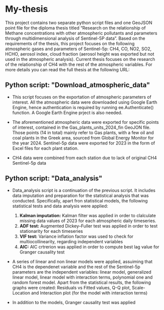 # My-thesis

This project contains two separate python script files and one GeoJSON point file for the diploma thesis titled  “Research on the relationship of Methane concentrations with other atmospheric pollutants and parameters through multidimensional analysis of Sentinel-5P data”. Based on the requirements of the thesis, this project focuses on the following atmospheric gases and parameters of Sentinel-5p: CH4, CO, NO2, SO2, HCHO, aerosol index, cloud fraction (aerosol height was exported but not used in the atmospheric analysis). Current thesis focuses on the research of the relationship of CH4 with the rest of the atmospheric variables. For more details you can read the full thesis at the following URL:

## Python script: "Download_atmospheric_data"
- This script focuses on the exportation of atmospheric parameters of interest. All the atmospheric data were downloaded using Google Earth Engine, hence authentication is required by running ee.Authenticate() function. A Google Earth Engine prject is also needed.
  
- The aforementioned atmospheric data were exported for specific points of interest, contained in the Gas_plants_units_2024_fin GeoJON file. Those points (14 in total) mainly refer to Gas plants, with a few oil and coal plants in the Greek area, sourced from Global Energy Monitor for the year 2024. Sentinel-5p data were exported for 2023 in the form of Excel files for each plant station.
  
- CH4 data were combined from each station due to lack of original CH4 Sentinel-5p data

## Python script: "Data_analysis"
- Data_analysis script is a continuation of the previous script. It includes data imputation and preparation for the statistical analysis that was conducted. Specifically, apart fron statistical models, the following statistical tests and data analysis were applied:
  
  1. **Kalman imputation:** Kalman filter was applied in order to clalculate missing data values of 2023 for each atmospheric daily timeseries.
  2. **ADF test:** Augmented Dickey–Fuller test was applied in order to test stationarity for each timeseries
  3. **VIF test:** Variance inflation factor was used to check for multiocollinearity, regarding independent variables
  4. **AIC:** AIC crtrerion was applied in order to compute best lag value for Granger causality test

- A series of linear and non linear models were applied, assuiming that CH4 is the dependenet variable and the rest of the Sentinel-5p parameters are the independent variables: linear model, generalized linear model, linear model with interaction terms, polynomial one and random forest model. Apart from the statistical results, the following graphs were created: Residuals vs Fitted values, Q-Q plot, Scale-Location and Interaction plot (for the model with interaction terms)
 
- In addition to the models, Granger causality test was applied

 


